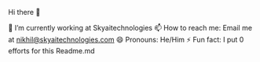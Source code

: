 Hi there 👻

🔭 I’m currently working at Skyaitechnologies
📫 How to reach me: Email me at nikhil@skyaitechnologies.com
😄 Pronouns: He/Him
⚡ Fun fact: I put 0 efforts for this Readme.md
